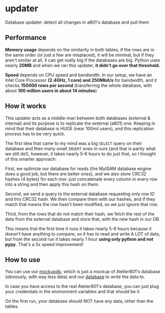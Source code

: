# updater
Database updater: detect all changes in a801's database and pull them

## Performance
**Memory usage** depends on the similarity in both tables; if the rows are in the same order (or just a few are misplaced), it will be minimal, but if they aren't similar at all, it can get really big if the databases are big. Python uses nearly **20MB** and when we ran this updater, **it didn't go over that threshold.**

**Speed** depends on CPU speed and bandwidth. In our setup, we have an Intel Core Processor **(2.4GHz, 1 core) and 250Mbit/s** for bandwidth, and it checks **150000 rows per second** (transferring the whole database, with about **100 million users in about 14 minutes**)

## How it works
This updater acts as a middle-man between both databases (external & internal) and its purpose is to replicate the external (a801) one. Keeping in mind that their database is HUGE (near 100mil users), and this replication process has to be very quick.

The first idea that came to my mind was a big `SELECT` query on their database and then many small `INSERT` ones in ours (and that is partly what we still do!), however, it takes nearly 5-6 hours to do just that, so I thought of this smarter approach:

First, we optimize our database for reads (the MyISAM database engine does a good job, but there are better ones), and we also store CRC32 hashes (4 bytes) for each row: just concatenate every column in every row into a string and then apply this hash on them.

Second, we send a query to the external database requesting only row ID and this CRC32 hash. We then compare them with our hashes, and if they match that means the row hasn't been modified, so we just ignore that row.

Third, from the rows that do not match their hash, we fetch the rest of the data from the external database and store that, with the new hash in our DB.

This means that the first time it runs it takes nearly 5-6 hours because it doesn't have anything to compare, so it has to read and write A LOT of data, but from the second run it takes nearly 1 hour **using only python and not pypy**. That's a 5x speed improvement!

## How to use
You can use our [mockupdb](../mockupdb), which is just a mockup of Atelier801's database (obviously, with way less data) and our [database](../database) to write the data to.

In case you have access to the real Atelier801's database, you can just plug your credentials in the environment variables and that should be it.

On the first run, your database should NOT have any data, other than the tables.
